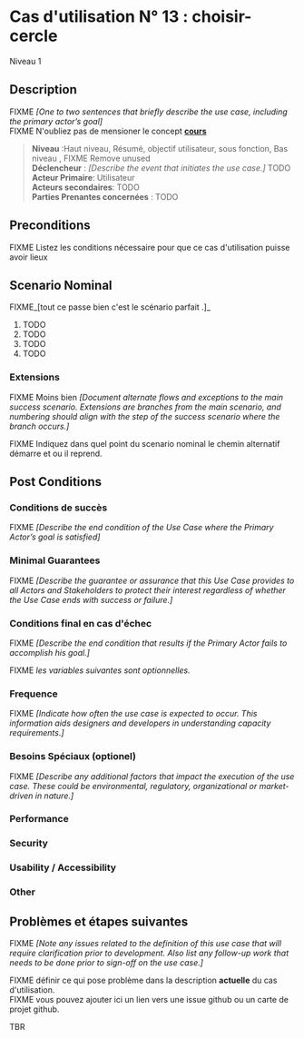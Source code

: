 
# Cas d'utilisation N° 13 :  choisir-cercle

Niveau 1

##	Description



FIXME _[One to two sentences that briefly describe the use case, including the primary actor’s goal]_   
FIXME N'oubliez pas de mensioner le concept **[cours](https://github.com/PremierLangage/plconception/blob/master/conception/concept/cours.md)**  

> **Niveau** :Haut niveau, Résumé, objectif utilisateur, sous fonction, Bas niveau , FIXME Remove unused   
> **Déclencheur** : _[Describe the event that initiates the use case.]_ TODO  
> **Acteur Primaire**: Utilisateur   
> **Acteurs secondaires**: TODO   
> **Parties Prenantes concernées** : TODO   
 
 
## Preconditions

FIXME Listez les conditions nécessaire pour que ce cas d'utilisation puisse avoir lieux


## Scenario Nominal

FIXME_[tout ce passe bien c'est le scénario parfait .]_

1.	TODO  
2.	TODO  
3.	TODO  
4.	TODO  

###	Extensions
FIXME Moins bien _[Document alternate flows and exceptions to the main success scenario. Extensions are branches from the main scenario, and numbering should align with the step of the success scenario where the branch occurs.]_

FIXME Indiquez dans quel point du scenario nominal le chemin alternatif démarre et ou il reprend.


## Post Conditions
### Conditions de succès 
FIXME _[Describe the end condition of the Use Case where the Primary Actor’s goal is satisfied]_

### Minimal Guarantees
FIXME _[Describe the guarantee or assurance that this Use Case provides to all Actors and Stakeholders to protect their interest regardless of whether the Use Case ends with success or failure.]_

### Conditions final en cas d'échec
FIXME _[Describe the end condition that results if the Primary Actor fails to accomplish his goal.]_


FIXME _les variables suivantes sont optionnelles._

### Frequence
FIXME _[Indicate how often the use case is expected to occur. This information aids designers and developers in understanding capacity requirements.]_   
### Besoins Spéciaux (optionel)  
FIXME _[Describe any additional factors that impact the execution of the use case. These could be environmental, regulatory, organizational or market-driven in nature.]_  
### Performance  
###	Security  
###	Usability / Accessibility  
###	Other  

##	Problèmes et étapes suivantes  
FIXME _[Note any issues related to the definition of this use case that will require clarification prior to development. Also list any follow-up work that needs to be done prior to sign-off on the use case.]_  

FIXME définir ce qui pose problème dans la description **actuelle** du cas d'utilisation.  
FIXME vous pouvez ajouter ici un lien vers une issue github ou un carte de projet github.

TBR